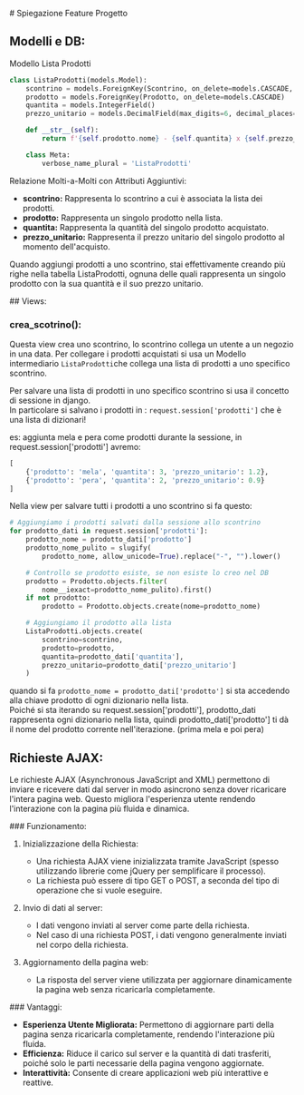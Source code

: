 # Spiegazione Feature Progetto


## Modelli e DB:

Modello Lista Prodotti
```python
class ListaProdotti(models.Model):
    scontrino = models.ForeignKey(Scontrino, on_delete=models.CASCADE, related_name='lista_prodotti')
    prodotto = models.ForeignKey(Prodotto, on_delete=models.CASCADE)
    quantita = models.IntegerField()
    prezzo_unitario = models.DecimalField(max_digits=6, decimal_places=2)

    def __str__(self):
        return f'{self.prodotto.nome} - {self.quantita} x {self.prezzo_unitario} $'

    class Meta:
        verbose_name_plural = 'ListaProdotti'
```

Relazione Molti-a-Molti con Attributi Aggiuntivi:

- **scontrino:** Rappresenta lo scontrino a cui è associata la lista dei prodotti.
- **prodotto:** Rappresenta un singolo prodotto nella lista.
- **quantita:** Rappresenta la quantità del singolo prodotto acquistato.
- **prezzo_unitario:** Rappresenta il prezzo unitario del singolo prodotto al momento dell'acquisto.  

Quando aggiungi prodotti a uno scontrino, stai effettivamente creando più righe nella tabella ListaProdotti, ognuna delle quali rappresenta un singolo prodotto con la sua quantità e il suo prezzo unitario.



## Views:

### crea_scotrino():

Questa view crea uno scontrino, lo scontrino collega un utente a un negozio in una data. Per collegare i prodotti acquistati si usa un Modello intermediario `ListaProdotti`che collega una lista di prodotti a uno specifico scontrino.  

Per salvare una lista di prodotti in uno specifico scontrino si usa il concetto di sessione in django.  
In particolare si salvano i prodotti in : `request.session['prodotti']` che è una lista di dizionari!  

es: aggiunta mela e pera come prodotti durante la sessione, in request.session['prodotti'] avremo:

```python
[
    {'prodotto': 'mela', 'quantita': 3, 'prezzo_unitario': 1.2},
    {'prodotto': 'pera', 'quantita': 2, 'prezzo_unitario': 0.9}
]
```

Nella view per salvare tutti i prodotti a uno scontrino si fa questo:

```python
# Aggiungiamo i prodotti salvati dalla sessione allo scontrino
for prodotto_dati in request.session['prodotti']:
    prodotto_nome = prodotto_dati['prodotto']
    prodotto_nome_pulito = slugify(
        prodotto_nome, allow_unicode=True).replace("-", "").lower()

    # Controllo se prodotto esiste, se non esiste lo creo nel DB
    prodotto = Prodotto.objects.filter(
        nome__iexact=prodotto_nome_pulito).first()
    if not prodotto:
        prodotto = Prodotto.objects.create(nome=prodotto_nome)

    # Aggiungiamo il prodotto alla lista
    ListaProdotti.objects.create(
        scontrino=scontrino,
        prodotto=prodotto,
        quantita=prodotto_dati['quantita'],
        prezzo_unitario=prodotto_dati['prezzo_unitario']
    )
```

quando si fa `prodotto_nome = prodotto_dati['prodotto']` si sta accedendo alla chiave prodotto di ogni dizionario nella lista.  
Poiché si sta iterando su request.session['prodotti'], prodotto_dati rappresenta ogni dizionario nella lista, quindi prodotto_dati['prodotto'] ti dà il nome del prodotto corrente nell'iterazione. (prima mela e poi pera)  





## Richieste AJAX:

Le richieste AJAX (Asynchronous JavaScript and XML) permettono di inviare e ricevere dati dal server in modo asincrono senza dover ricaricare l'intera pagina web. Questo migliora l'esperienza utente rendendo l'interazione con la pagina più fluida e dinamica.

### Funzionamento: 
1. Inizializzazione della Richiesta:
    - Una richiesta AJAX viene inizializzata tramite JavaScript (spesso utilizzando librerie come jQuery per semplificare il processo).
    - La richiesta può essere di tipo GET o POST, a seconda del tipo di operazione che si vuole eseguire.

2. Invio di dati al server: 
    - I dati vengono inviati al server come parte della richiesta.
    - Nel caso di una richiesta POST, i dati vengono generalmente inviati nel corpo della richiesta.

3. Aggiornamento della pagina web:
    - La risposta del server viene utilizzata per aggiornare dinamicamente la pagina web senza ricaricarla completamente.


### Vantaggi:
- **Esperienza Utente Migliorata:** Permettono di aggiornare parti della pagina senza ricaricarla completamente, rendendo l'interazione più fluida.
- **Efficienza:** Riduce il carico sul server e la quantità di dati trasferiti, poiché solo le parti necessarie della pagina vengono aggiornate.
- **Interattività:** Consente di creare applicazioni web più interattive e reattive.